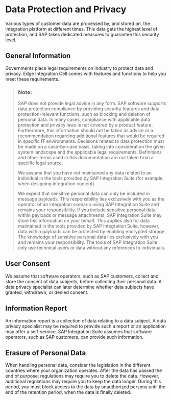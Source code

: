 <!-- loiod164170d5b7d44ed8ac2d21555c9928b -->

# Data Protection and Privacy

Various types of customer data are processed by, and stored on, the integration platform at different times. This data gets the highest level of protection, and SAP takes dedicated measures to guarantee this security level.



<a name="loiod164170d5b7d44ed8ac2d21555c9928b__section_hg5_1q1_mvb"/>

## General Information

Governments place legal requirements on industry to protect data and privacy. Edge Integration Cell comes with features and functions to help you meet these requirements.

> ### Note:  
> SAP does not provide legal advice in any form. SAP software supports data protection compliance by providing security features and data protection-relevant functions, such as blocking and deletion of personal data. In many cases, compliance with applicable data protection and privacy laws is not covered by a product feature. Furthermore, this information should not be taken as advice or a recommendation regarding additional features that would be required in specific IT environments. Decisions related to data protection must be made on a case-by-case basis, taking into consideration the given system landscape and the applicable legal requirements. Definitions and other terms used in this documentation are not taken from a specific legal source.
> 
> We assume that you have not maintained any data related to an individual in the tools provided by SAP Integration Suite \(for example, when designing integration content\).
> 
> We expect that sensitive personal data can only be included in message payloads. This responsibility lies exclusively with you as the operator of an integration scenario using SAP Integration Suite and remains your responsibility. If you include sensitive personal data within payloads or message attachments, SAP Integration Suite may store this information on your behalf. This applies also for data maintained in the tools provided by SAP Integration Suite, however, data within payloads can be protected by enabling encrypted storage. The knowledge of sensitive personal data lies exclusively with you and remains your responsibility. The tools of SAP Integration Suite only use technical users or data without any references to individuals.



<a name="loiod164170d5b7d44ed8ac2d21555c9928b__section_ay2_bq1_mvb"/>

## User Consent

We assume that software operators, such as SAP customers, collect and store the consent of data subjects, before collecting their personal data. A data privacy specialist can later determine whether data subjects have granted, withdrawn, or denied consent.



<a name="loiod164170d5b7d44ed8ac2d21555c9928b__section_qgf_bq1_mvb"/>

## Information Report

An information report is a collection of data relating to a data subject. A data privacy specialist may be required to provide such a report or an application may offer a self-service. SAP Integration Suite assumes that software operators, such as SAP customers, can provide such information.



<a name="loiod164170d5b7d44ed8ac2d21555c9928b__section_i4f_bq1_mvb"/>

## Erasure of Personal Data

When handling personal data, consider the legislation in the different countries where your organization operates. After the data has passed the end of purpose, regulations may require you to delete the data. However, additional regulations may require you to keep the data longer. During this period, you must block access to the data by unauthorized persons until the end of the retention period, when the data is finally deleted.

